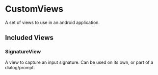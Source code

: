 CustomViews
===========

A set of views to use in an android application.

Included Views
--------------

### SignatureView

A view to capture an input signature. Can be used on its own, or part of a dialog/prompt.
